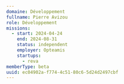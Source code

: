 ```yaml
---
domaine: Développement
fullname: Pierre Avizou
role: Développement
missions:
  - start: 2024-04-24
    end: 2024-08-31
    status: independent
    employer: Opteamis
    startups:
      - reva
memberType: beta
uuid: ec04902a-f774-4c51-80c6-5d24d2497cbf
---
```


